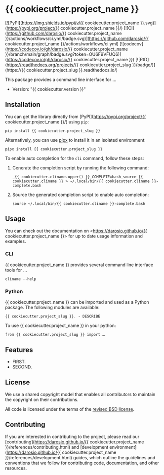 # {{ cookiecutter.project_name }}

\[!\[PyPI\](https://img.shields.io/pypi/v/{{ cookiecutter.project_name }}.svg)\](https://pypi.org/project/{{ cookiecutter.project_name }}/)
\[!\[CI\](https://github.com/darosio/{{ cookiecutter.project_name }}/actions/workflows/ci.yml/badge.svg)\](https://github.com/darosio/{{ cookiecutter.project_name }}/actions/workflows/ci.yml)
\[!\[codecov\](https://codecov.io/gh/darosio/{{ cookiecutter.project_name }}/branch/main/graph/badge.svg?token=OU6F9VFUQ6)\](https://codecov.io/gh/darosio/{{ cookiecutter.project_name }})
\[!\[RtD\](https://readthedocs.org/projects/{{ cookiecutter.project_slug }}/badge/)\](https://{{ cookiecutter.project_slug }}.readthedocs.io/)

This package provides a command line interface for …

- Version: "{{ cookiecutter.version }}"

## Installation

You can get the library directly from \[PyPI\](https://pypi.org/project/{{ cookiecutter.project_name }}/)
using `pip`:

```
pip install {{ cookiecutter.project_slug }}
```

Alternatively, you can use [pipx](https://pypa.github.io/pipx/) to install it in
an isolated environment:

```
pipx install {{ cookiecutter.project_slug }}
```

To enable auto completion for the `cli` command, follow these steps:

1. Generate the completion script by running the following command:

   ```
   _{{ cookiecutter.cliname.upper() }}_COMPLETE=bash_source {{ cookiecutter.cliname }} > ~/.local/bin/{{ cookiecutter.cliname }}-complete.bash
   ```

1. Source the generated completion script to enable auto completion:

   ```
   source ~/.local/bin/{{ cookiecutter.cliname }}-complete.bash
   ```

## Usage

You can check out the documentation on \<https://darosio.github.io/{{ cookiecutter.project_name }}> for
up to date usage information and examples.

### CLI

{{ cookiecutter.project_name }} provides several command line interface tools for …

```
cliname --help
```

### Python

{{ cookiecutter.project_name }} can be imported and used as a Python package. The following modules are
available:

```
{{ cookiecutter.project_slug }}. - DESCRIBE
```

To use {{ cookiecutter.project_name }} in your python:

```
from {{ cookiecutter.project_slug }} import …
```

## Features

- FIRST.
- SECOND.

## License

We use a shared copyright model that enables all contributors to maintain the
copyright on their contributions.

All code is licensed under the terms of the [revised BSD license](LICENSE.txt).

## Contributing

If you are interested in contributing to the project, please read our
\[contributing\](https://darosio.github.io/{{ cookiecutter.project_name }}/references/contributing.html)
and
\[development environment\](https://darosio.github.io/{{ cookiecutter.project_name }}/references/development.html)
guides, which outline the guidelines and conventions that we follow for
contributing code, documentation, and other resources.
